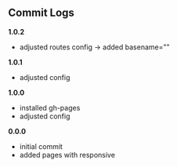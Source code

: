 ## Commit Logs

**1.0.2**
+ adjusted routes config -> added basename=""

**1.0.1**
+ adjusted config

**1.0.0**
+ installed gh-pages
+ adjusted config

**0.0.0**
+ initial commit
+ added pages with responsive